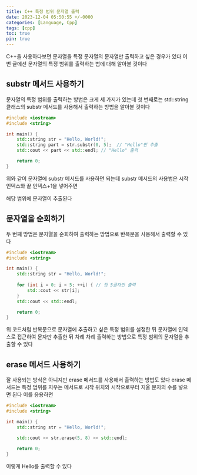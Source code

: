 ```yaml
---
title: C++ 특정 범위 문자열 출력
date: 2023-12-04 05:50:55 +/-0000
categories: [Language, Cpp]
tags: [cpp]
toc: true
pin: true
---
```


C++을 사용하다보면 문자열을 특정 문자열의 문자열만 출력하고 싶은 경우가 있다 이번 글에선 문자열의 특정 범위를 출력하는 법에 대해 알아볼 것이다

## substr 메서드 사용하기

문자열의 특정 범위를 출력하는 방법은 크게 세 가지가 있는데 첫 번째로는 std::string 클래스의 substr 메서드를 사용해서 출력하는 방법을 알아볼 것이다

~~~cpp
#include <iostream>
#include <string>

int main() {
    std::string str = "Hello, World!";
    std::string part = str.substr(0, 5);  // "Hello"만 추출
    std::cout << part << std::endl; // "Hello" 출력

    return 0;
}
~~~

위와 같이 문자열에 substr 메서드를 사용하면 되는데 substr 메서드의 사용법은 시작 인덱스와 끝 인덱스+1을 넣어주면 

해당 범위에 문자열이 추출된다

## 문자열을 순회하기

두 번째 방법은 문자열을 순회하여 출력하는 방법으로 반복문을 사용해서 출력할 수 있다

~~~cpp
#include <iostream>
#include <string>

int main() {
    std::string str = "Hello, World!";
    
    for (int i = 0; i < 5; ++i) { // 첫 5글자만 출력
        std::cout << str[i];
    }
    std::cout << std::endl;

    return 0;
}
~~~

위 코드처럼 반복문으로 문자열에 추출하고 싶은 특정 범위를 설정한 뒤 문자열에 인덱스로 접근하여 문자만 추출한 뒤 차례 차례 출력하는 방법으로 특정 범위의 문자열을 추출할 수 있다

## erase 메서드 사용하기

잘 사용되는 방식은 아니지만 erase 메서드를 사용해서 출력하는 방법도 있다 erase 메서드는 특정 범위를 지우는 메서드로 시작 위치와 시작으로부터 지울 문자의 수를 넣으면 된다 이를 응용하면

~~~cpp
#include <iostream>
#include <string>

int main() {
    std::string str = "Hello, World!";
    
    std::cout << str.erase(5, 8) << std::endl;

    return 0;
}
~~~

이렇게 Hello를 출력할 수 있다 
